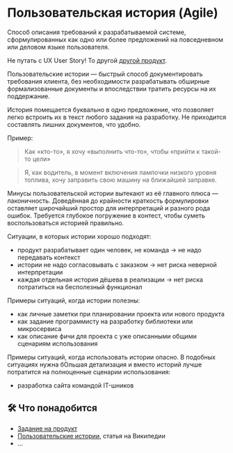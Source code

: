 # Пользовательская история (Agile)

Способ описания требований к разрабатываемой системе, сформулированных как одно или более предложений на повседневном или деловом языке пользователя.

Не путать с UX User Story! То другой [другой продукт](/products/dvmn_org/ux-user-story/).

Пользовательские истории — быстрый способ документировать требования клиента, без необходимости разрабатывать обширные формализованные документы и впоследствии тратить ресурсы на их поддержание.

История помещается буквально в одно предложение, что позволяет легко встроить их в текст любого задания на разработку. Не приходится составлять лишних документов, что удобно.

Пример:

> Как «кто-то», я хочу «выполнить что-то», чтобы «прийти к такой-то цели»

> Я, как водитель, в момент включения лампочки низкого уровня топлива, хочу заправить свою машину на ближайшей заправке.

Минусы пользовательской истории вытекают из её главного плюса — лаконичность. Доведённая до крайности краткость формулировки оставляет широчайший простор для интерпретаций и разного рода ошибок. Требуется глубокое погружение в контест, чтобы суметь воспользоваться историей правильно.

Ситуации, в которых истории хорошо подходят:

- продукт разрабатывает один человек, не команда → не надо передавать контекст
- истории не надо согласовывать с заказком → нет риска неверной интерпретации
- каждая отдельная история дёшева в реализации → нет риска потратиться на бесполезный функционал

Примеры ситуаций, когда истории полезны:

- как личные заметки при планировании проекта или нового продукта
- как задание программисту на разработку библиотеки или микросервиса
- как описание фичи для проекта с уже описанными общими сценариям использования

Примеры ситуаций, когда использовать истории опасно. В подобных ситуациях нужна бОльшая детализация и вместо историй лучше потратится на полноценные сценарии использования:

- разработка сайта командой IT-шников

## 🛠️ Что понадобится

- [Задание на продукт](./assignment.yaml)
- [Пользовательские истории](https://ru.wikipedia.org/wiki/%D0%9F%D0%BE%D0%BB%D1%8C%D0%B7%D0%BE%D0%B2%D0%B0%D1%82%D0%B5%D0%BB%D1%8C%D1%81%D0%BA%D0%B8%D0%B5_%D0%B8%D1%81%D1%82%D0%BE%D1%80%D0%B8%D0%B8), статья на Википедии
- …
